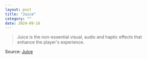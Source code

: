 ```yaml
---
layout: post
title: "Juice"
category: ""
date: 2024-09-16
---
```


>Juice is the non-essential visual, audio and haptic effects that enhance the player's experience.

Source: [Juice](https://garden.bradwoods.io/notes/design/juice)
